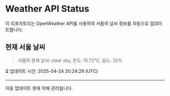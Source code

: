 
# Weather API Status

이 리포지토리는 OpenWeather API를 사용하여 서울의 날씨 정보를 자동으로 업데이트합니다.

## 현재 서울 날씨
> 서울의 현재 날씨: clear sky, 온도: 10.72°C, 습도: 32%

⏳ 업데이트 시간: 2025-04-24 20:24:29 (UTC)

---
자동 업데이트 봇에 의해 관리됩니다.
